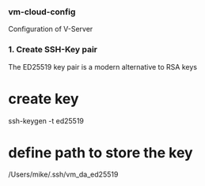 ### vm-cloud-config

Configuration of V-Server

### 1. Create SSH-Key pair

The ED25519 key pair is a modern alternative to RSA keys

# create key

ssh-keygen -t ed25519

# define path to store the key

/Users/mike/.ssh/vm_da_ed25519
